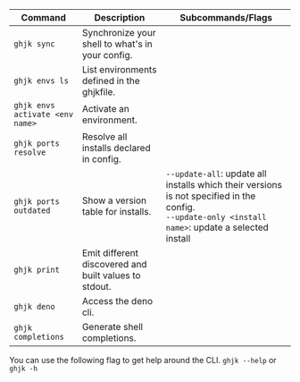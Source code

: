 <!-- TODO: refine -->

| Command | Description | Subcommands/Flags |
|----------------|-------------|-------------------|
| ```ghjk sync``` | Synchronize your shell to what's in your config. |  |
| ```ghjk envs ls``` | List environments defined in the ghjkfile. |  |
| ```ghjk envs activate <env name>``` | Activate an environment. |  |
| ```ghjk ports resolve``` | Resolve all installs declared in config. |  |
| ```ghjk ports outdated``` | Show a version table for installs. | `--update-all`: update all installs which their versions is not specified in the config. <br> `--update-only <install name>`: update a selected install |
| ```ghjk print``` | Emit different discovered and built values to stdout. |  |
| ```ghjk deno``` | Access the deno cli. |  |
| ```ghjk completions``` | Generate shell completions. |  |

You can use the following flag to get help around the CLI.
`ghjk --help` or `ghjk -h`
